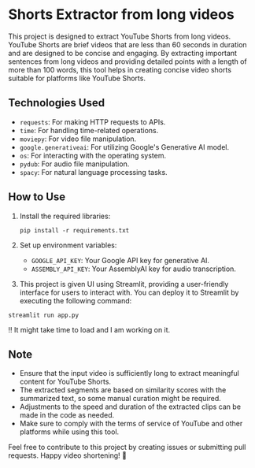 # Shorts Extractor from long videos

This project is designed to extract YouTube Shorts from long videos. YouTube Shorts are brief videos that are less than 60 seconds in duration and are designed to be concise and engaging. By extracting important sentences from long videos and providing detailed points with a length of more than 100 words, this tool helps in creating concise video shorts suitable for platforms like YouTube Shorts.

## Technologies Used
- `requests`: For making HTTP requests to APIs.
- `time`: For handling time-related operations.
- `moviepy`: For video file manipulation.
- `google.generativeai`: For utilizing Google's Generative AI model.
- `os`: For interacting with the operating system.
- `pydub`: For audio file manipulation.
- `spacy`: For natural language processing tasks.

## How to Use
1. Install the required libraries:
    ```
    pip install -r requirements.txt
    ```

2. Set up environment variables:
    - `GOOGLE_API_KEY`: Your Google API key for generative AI.
    - `ASSEMBLY_API_KEY`: Your AssemblyAI key for audio transcription.

4. This project is given UI using Streamlit, providing a user-friendly interface for users to interact with. You can deploy it to Streamlit by executing the following command:
```
streamlit run app.py
```
!! It might take time to load and I am working on it.

## Note
- Ensure that the input video is sufficiently long to extract meaningful content for YouTube Shorts.
- The extracted segments are based on similarity scores with the summarized text, so some manual curation might be required.
- Adjustments to the speed and duration of the extracted clips can be made in the code as needed.
- Make sure to comply with the terms of service of YouTube and other platforms while using this tool.

Feel free to contribute to this project by creating issues or submitting pull requests. Happy video shortening! 🎥
